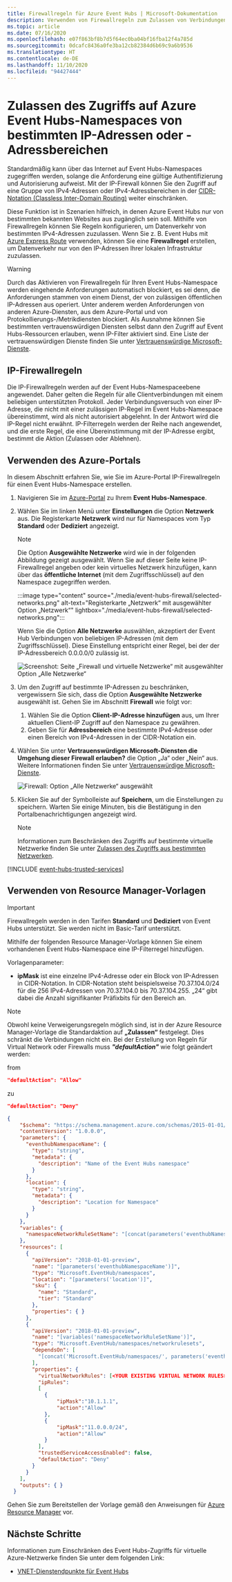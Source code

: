 ```yaml
---
title: Firewallregeln für Azure Event Hubs | Microsoft-Dokumentation
description: Verwenden von Firewallregeln zum Zulassen von Verbindungen von bestimmten IP-Adressen mit Azure Event Hubs.
ms.topic: article
ms.date: 07/16/2020
ms.openlocfilehash: e07f863bf8b7d5f64ec0ba04bf16fba12f4a785d
ms.sourcegitcommit: 0dcafc8436a0fe3ba12cb82384d6b69c9a6b9536
ms.translationtype: HT
ms.contentlocale: de-DE
ms.lasthandoff: 11/10/2020
ms.locfileid: "94427444"
---
```

# <a name="allow-access-to-azure-event-hubs-namespaces-from-specific-ip-addresses-or-ranges"></a>Zulassen des Zugriffs auf Azure Event Hubs-Namespaces von bestimmten IP-Adressen oder -Adressbereichen
Standardmäßig kann über das Internet auf Event Hubs-Namespaces zugegriffen werden, solange die Anforderung eine gültige Authentifizierung und Autorisierung aufweist. Mit der IP-Firewall können Sie den Zugriff auf eine Gruppe von IPv4-Adressen oder IPv4-Adressbereichen in der [CIDR-Notation (Classless Inter-Domain Routing)](https://en.wikipedia.org/wiki/Classless_Inter-Domain_Routing) weiter einschränken.

Diese Funktion ist in Szenarien hilfreich, in denen Azure Event Hubs nur von bestimmten bekannten Websites aus zugänglich sein soll. Mithilfe von Firewallregeln können Sie Regeln konfigurieren, um Datenverkehr von bestimmten IPv4-Adressen zuzulassen. Wenn Sie z. B. Event Hubs mit [Azure Express Route][express-route] verwenden, können Sie eine **Firewallregel** erstellen, um Datenverkehr nur von den IP-Adressen Ihrer lokalen Infrastruktur zuzulassen. 

>[!WARNING]
> Durch das Aktivieren von Firewallregeln für Ihren Event Hubs-Namespace werden eingehende Anforderungen automatisch blockiert, es sei denn, die Anforderungen stammen von einem Dienst, der von zulässigen öffentlichen IP-Adressen aus operiert. Unter anderem werden Anforderungen von anderen Azure-Diensten, aus dem Azure-Portal und von Protokollierungs-/Metrikdiensten blockiert. Als Ausnahme können Sie bestimmten vertrauenswürdigen Diensten selbst dann den Zugriff auf Event Hubs-Ressourcen erlauben, wenn IP-Filter aktiviert sind. Eine Liste der vertrauenswürdigen Dienste finden Sie unter [Vertrauenswürdige Microsoft-Dienste](#trusted-microsoft-services).

## <a name="ip-firewall-rules"></a>IP-Firewallregeln
Die IP-Firewallregeln werden auf der Event Hubs-Namespaceebene angewendet. Daher gelten die Regeln für alle Clientverbindungen mit einem beliebigen unterstützten Protokoll. Jeder Verbindungsversuch von einer IP-Adresse, die nicht mit einer zulässigen IP-Regel im Event Hubs-Namespace übereinstimmt, wird als nicht autorisiert abgelehnt. In der Antwort wird die IP-Regel nicht erwähnt. IP-Filterregeln werden der Reihe nach angewendet, und die erste Regel, die eine Übereinstimmung mit der IP-Adresse ergibt, bestimmt die Aktion (Zulassen oder Ablehnen).

## <a name="use-azure-portal"></a>Verwenden des Azure-Portals
In diesem Abschnitt erfahren Sie, wie Sie im Azure-Portal IP-Firewallregeln für einen Event Hubs-Namespace erstellen. 

1. Navigieren Sie im [Azure-Portal](https://portal.azure.com) zu Ihrem **Event Hubs-Namespace**.
4. Wählen Sie im linken Menü unter **Einstellungen** die Option **Netzwerk** aus. Die Registerkarte **Netzwerk** wird nur für Namespaces vom Typ **Standard** oder **Dediziert** angezeigt. 
    > [!NOTE]
    > Die Option **Ausgewählte Netzwerke** wird wie in der folgenden Abbildung gezeigt ausgewählt. Wenn Sie auf dieser Seite keine IP-Firewallregel angeben oder kein virtuelles Netzwerk hinzufügen, kann über das **öffentliche Internet** (mit dem Zugriffsschlüssel) auf den Namespace zugegriffen werden.  

    :::image type="content" source="./media/event-hubs-firewall/selected-networks.png" alt-text="Registerkarte „Netzwerk“ mit ausgewählter Option „Netzwerk“" lightbox="./media/event-hubs-firewall/selected-networks.png":::    

    Wenn Sie die Option **Alle Netzwerke** auswählen, akzeptiert der Event Hub Verbindungen von beliebigen IP-Adressen (mit dem Zugriffsschlüssel). Diese Einstellung entspricht einer Regel, bei der der IP-Adressbereich 0.0.0.0/0 zulässig ist. 

    ![Screenshot: Seite „Firewall und virtuelle Netzwerke“ mit ausgewählter Option „Alle Netzwerke“](./media/event-hubs-firewall/firewall-all-networks-selected.png)
1. Um den Zugriff auf bestimmte IP-Adressen zu beschränken, vergewissern Sie sich, dass die Option **Ausgewählte Netzwerke** ausgewählt ist. Gehen Sie im Abschnitt **Firewall** wie folgt vor:
    1. Wählen Sie die Option **Client-IP-Adresse hinzufügen** aus, um Ihrer aktuellen Client-IP Zugriff auf den Namespace zu gewähren. 
    2. Geben Sie für **Adressbereich** eine bestimmte IPv4-Adresse oder einen Bereich von IPv4-Adressen in der CIDR-Notation ein. 
3. Wählen Sie unter **Vertrauenswürdigen Microsoft-Diensten die Umgehung dieser Firewall erlauben?** die Option „Ja“ oder „Nein“ aus. Weitere Informationen finden Sie unter [Vertrauenswürdige Microsoft-Dienste](#trusted-microsoft-services). 

      ![Firewall: Option „Alle Netzwerke“ ausgewählt](./media/event-hubs-firewall/firewall-selected-networks-trusted-access-disabled.png)
3. Klicken Sie auf der Symbolleiste auf **Speichern**, um die Einstellungen zu speichern. Warten Sie einige Minuten, bis die Bestätigung in den Portalbenachrichtigungen angezeigt wird.

    > [!NOTE]
    > Informationen zum Beschränken des Zugriffs auf bestimmte virtuelle Netzwerke finden Sie unter [Zulassen des Zugriffs aus bestimmten Netzwerken](event-hubs-service-endpoints.md).

[!INCLUDE [event-hubs-trusted-services](../../includes/event-hubs-trusted-services.md)]


## <a name="use-resource-manager-template"></a>Verwenden von Resource Manager-Vorlagen

> [!IMPORTANT]
> Firewallregeln werden in den Tarifen **Standard** und **Dediziert** von Event Hubs unterstützt. Sie werden nicht im Basic-Tarif unterstützt.

Mithilfe der folgenden Resource Manager-Vorlage können Sie einem vorhandenen Event Hubs-Namespace eine IP-Filterregel hinzufügen.

Vorlagenparameter:

- **ipMask** ist eine einzelne IPv4-Adresse oder ein Block von IP-Adressen in CIDR-Notation. In CIDR-Notation steht beispielsweise 70.37.104.0/24 für die 256 IPv4-Adressen von 70.37.104.0 bis 70.37.104.255. „24“ gibt dabei die Anzahl signifikanter Präfixbits für den Bereich an.

> [!NOTE]
> Obwohl keine Verweigerungsregeln möglich sind, ist in der Azure Resource Manager-Vorlage die Standardaktion auf **„Zulassen“** festgelegt. Dies schränkt die Verbindungen nicht ein.
> Bei der Erstellung von Regeln für Virtual Network oder Firewalls muss **_"defaultAction"_** wie folgt geändert werden:
> 
> from
> ```json
> "defaultAction": "Allow"
> ```
> zu
> ```json
> "defaultAction": "Deny"
> ```
>

```json
{
    "$schema": "https://schema.management.azure.com/schemas/2015-01-01/deploymentTemplate.json#",
    "contentVersion": "1.0.0.0",
    "parameters": {
      "eventhubNamespaceName": {
        "type": "string",
        "metadata": {
          "description": "Name of the Event Hubs namespace"
        }
      },
      "location": {
        "type": "string",
        "metadata": {
          "description": "Location for Namespace"
        }
      }
    },
    "variables": {
      "namespaceNetworkRuleSetName": "[concat(parameters('eventhubNamespaceName'), concat('/', 'default'))]",
    },
    "resources": [
      {
        "apiVersion": "2018-01-01-preview",
        "name": "[parameters('eventhubNamespaceName')]",
        "type": "Microsoft.EventHub/namespaces",
        "location": "[parameters('location')]",
        "sku": {
          "name": "Standard",
          "tier": "Standard"
        },
        "properties": { }
      },
      {
        "apiVersion": "2018-01-01-preview",
        "name": "[variables('namespaceNetworkRuleSetName')]",
        "type": "Microsoft.EventHub/namespaces/networkrulesets",
        "dependsOn": [
          "[concat('Microsoft.EventHub/namespaces/', parameters('eventhubNamespaceName'))]"
        ],
        "properties": {
          "virtualNetworkRules": [<YOUR EXISTING VIRTUAL NETWORK RULES>],
          "ipRules": 
          [
            {
                "ipMask":"10.1.1.1",
                "action":"Allow"
            },
            {
                "ipMask":"11.0.0.0/24",
                "action":"Allow"
            }
          ],
          "trustedServiceAccessEnabled": false,
          "defaultAction": "Deny"
        }
      }
    ],
    "outputs": { }
  }
```

Gehen Sie zum Bereitstellen der Vorlage gemäß den Anweisungen für [Azure Resource Manager][lnk-deploy] vor.

## <a name="next-steps"></a>Nächste Schritte

Informationen zum Einschränken des Event Hubs-Zugriffs für virtuelle Azure-Netzwerke finden Sie unter dem folgenden Link:

- [VNET-Dienstendpunkte für Event Hubs][lnk-vnet]

<!-- Links -->

[express-route]:  ../expressroute/expressroute-faqs.md#supported-services
[lnk-deploy]: ../azure-resource-manager/templates/deploy-powershell.md
[lnk-vnet]: event-hubs-service-endpoints.md
